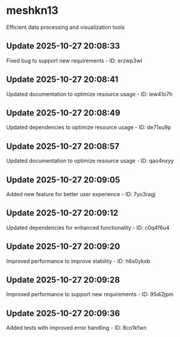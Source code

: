 # meshkn13
Efficient data processing and visualization tools

## Update 2025-10-27 20:08:33
Fixed bug to support new requirements - ID: erzwp3wl


## Update 2025-10-27 20:08:41
Updated documentation to optimize resource usage - ID: iew41o7h


## Update 2025-10-27 20:08:49
Updated dependencies to optimize resource usage - ID: de71xu9p


## Update 2025-10-27 20:08:57
Updated documentation to optimize resource usage - ID: qao4nxyy


## Update 2025-10-27 20:09:05
Added new feature for better user experience - ID: 7yo3ragj


## Update 2025-10-27 20:09:12
Updated dependencies for enhanced functionality - ID: c0q4f6u4


## Update 2025-10-27 20:09:20
Improved performance to improve stability - ID: h6s0ykxb


## Update 2025-10-27 20:09:28
Improved performance to support new requirements - ID: 95di2jpm


## Update 2025-10-27 20:09:36
Added tests with improved error handling - ID: 8co1kfwn

